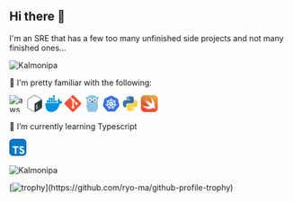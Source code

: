 ## Hi there 👋

I'm an SRE that has a few too many unfinished side projects and not many finished ones...

<p><img src="https://github-readme-stats.vercel.app/api/top-langs?username=Kalmonipa&show_icons=true&locale=en&layout=compact" alt="Kalmonipa" /> </p>

🧠 I'm pretty familiar with the following:
<p> <img align="left" src="icons/aws-icon.svg" alt="aws" width="30" height="30"/> 
<img src="icons/bash-icon-svgrepo-com.svg" alt="bash" width="30" height="30"/> 
<img src="icons/docker-icon.svg" alt="docker" width="30" height="30"/> 
<img src="icons/git-icon.svg" alt="git" width="30" height="30"/> 
<img src="icons/golang-svgrepo-com.svg" alt="go" width="30" height="30"/> 
<img src="icons/kubernetes-svgrepo-com.svg" alt="kubernetes" width="30" height="30"/> 
<img src="icons/python-svgrepo-com.svg" alt="python" width="30" height="30"/> 
<img src="icons/swift-svgrepo-com.svg" alt="swift" width="30" height="30"/> </p>

🌱 I’m currently learning Typescript <p align="left"> <img src="icons/typescript-svgrepo-com.svg" alt="typescript" width="30" height="30"/> </p>

<p align="left"> <img src="https://komarev.com/ghpvc/?username=Kalmonipa&label=Profile%20views&color=0e75b6&style=flat" alt="Kalmonipa" /> </p>

[![trophy](https://github-profile-trophy.vercel.app/?username=Kalmonipa&no-frame=true&margin-w=10&rank=-?)](https://github.com/ryo-ma/github-profile-trophy)
